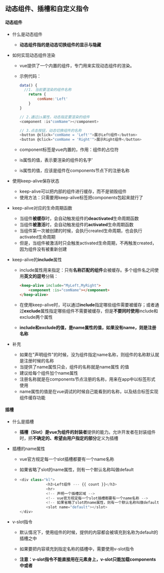 ## 动态组件、插槽和自定义指令

#### 动态组件

- 什么是动态组件

  - **动态组件指的是动态切换组件的显示与隐藏**

- 如何实现动态组件渲染

  - vue提供了一个内置的<component>组件，专门用来实现动态组件的渲染。

  - 示例代码：

    ```javascript
    data() {
      //1. 当前要渲染的组件名称
        return {
            comName:'Left'
        }
    }
    
    // 2.通过is属性，动态指定要渲染的组件
    <component :is"comName"></component>
    
    // 3.点击按钮，动态切换组件的名称
    <button @click="comName = 'Left'">展示Left组件</button>
    <button @click="comName = 'Right'">展示Right组件</button>
    ```

  - component标签是vue内置的，作用：组件的占位符

  - is属性的值，表示要渲染的组件的名字’

  - is属性的值，应该是组件在components节点下的注册名称

- 使用keep-alive保存状态

  - keep-alive可以把内部的组件进行缓存，而不是销毁组件
  - 使用方法：只需要用keep-alive标签把components包起来就行了

- keep-alive对应的生命周期函数

  - 当组件**被缓存**时，会自动触发组件的**deactivated**生命周期函数
  - 当组件**被激活**时，会自动触发组件的**activated**生命周期函数
  - 当组件第一次被创建的时候，会执行created生命周期，也会执行activated生命周期
  - 但是，当组件被激活时只会触发activated生命周期，不再触发created，因为组件没有被重新创建

- keep-alive的**include**属性

  - include属性用来指定：只有**名称匹配的组件**会被缓存。多个组件名之间使用**英文的逗号**分隔：

    ```html
    <keep-alive include="MyLeft,MyRight">
        <component :is="comName"></component>
    </keep-alive>
    ```

  - 在使用keep-alive时，可以通过**include**指定哪些组件需要被缓存；或者通过**exclude**属性指定哪些组件不需要被缓存，但是**不要同时使用**include和exclude两个属性

  - **include和exclude的值，是name属性的值，如果没有name，则是注册名称**

- 补充

  - 如果在"声明组件"的时候，没为组件指定name名称，则组件的名称默认就是注册时候的名称
  - 当提供了name属性只会，组件的名称就是name属性 的值
  - 建议给每个组件加个name属性
  - 注册名称就是在components节点注册的名称，用来在app中以标签形式使用
  - name属性的值是在vue调试的时候自己能看到的名称，以及结合<keep-alive>标签实现组件缓存功能





#### 插槽

- 什么是插槽

  - **插槽（Slot）**是vue为**组件的封装者**提供的能力。允许开发者在封装组件时，把**不确定的、希望由用户指定的部分**定义为插槽

- 插槽的name属性

  - vue官方规定每一个slot插槽都要有一个name名称

  - 如果省略了slot的name属性，则有一个默认名称叫做default

  - ```js
    <div class="kl">
                <h3>Left组件 --- {{ count }}</h3>
                <hr>
                <!-- 声明一个插槽区域 -->
                <!-- vue官方规定每一个slot插槽都要有一个name名称 -->
                <!-- 如果省略了slot的name属性，则有一个默认名称叫做default -->
                <slot name="default"></slot>
    </div>
    ```

- v-slot指令

  - 默认情况下，使用组件的时候，提供的内容都会被填充到名称为default的插槽之中

  - 如果要把内容填充到指定名称的插槽中，需要使用v-slot指令

  - **注意：v-slot指令不能直接用在元素身上，v-slot只能加载components中或者<template>中**

  - v-slot: 后面要跟上插槽的名字

    ```js
    <template v-solt:default>
                  <p>这是在Left组件的内容区域声明的p标签</p>
    </template>
    ```

  - template这个标签，是一个虚拟的标签，只起到包裹性质的作用，但是不会被渲染成为任何实质性的html元素

  - 简写形式：v-solt可以简写为#

    ```js
    <template #default>
                  <p>这是在Left组件的内容区域声明的p标签</p>
    </template>
    ```

  - 插槽的默认内容直接在solt中填写（后备内容）

    ```js
    <slot name="default">
                    <h6>这是default插槽的默认内容</h6>
    </slot>
    ```

- 具名插槽

  - 就是有名字的插槽

  - 如：

    ```js
    <!-- 文章的标题 -->
            <div class="header-box">
                <slot name="title"></slot>
            </div>
            <!-- 文章的内容 -->
            <div class="content-box">
                <slot name="content"></slot>
            </div>
             <!-- 文章的作者  -->
            <div class="footer-box">
                <slot name="footer"></slot>
    </div>
    
    
     //使用
     <template #title>
                 <h3>一首诗</h3>
               </template>
    
               <template #content>
                 <p>啊，大海，全是水</p>
                 <p>啊，广工，也全是水</p>
               </template>
    
               <template #footer>
                 <p>作者：记</p>
    </template>
    ```

- 作用域插槽

  - 在封装组件时，为预留的<slot>提供属性对应的值，这种用法，叫做”作用域插槽“

  - 如：

    ```js
    <div class="content-box">
                <slot name="content" msg="hello vue.js"></slot>
    </div>
    
    //使用
    <template #content="obj">
                 <p>啊，大海，全是水</p>
                 <p>啊，广工，也全是水</p>
                 <p>{{ obj.msg }}</p>
    </template>
    ```

  - 作用域插槽的解构赋值

    - ```js
      <!-- 文章的内容 -->
              <div class="content-box">
                  <slot name="content" msg="hello vue.js" :user="userInfo"></slot>
      </div>
      
      
      //userInfo
      data() {
              return {
                  // 用户的信息对象
                  userInfo: {
                      name: "zs",
                      age: 20
                  }
              }
          }
      
      
      //使用
                 <template #content="{ msg,user }">    // 此处为解构赋值
                   <p>啊，大海，全是水</p>
                   <p>啊，广工，也全是水</p>
                   <p>{{ msg }}</p>
                   <p>{{ user.name }}</p>
                 </template>
      
      
      
      ```





#### 自定义指令

- 什么是自定义指令

  - vue官方提供了v-text、v-for、v-model、v-if等常用的指令。除此之外vue还允许开发者自定义指令

- 自定义指令的分类

  vue中的自定义指令分为两类，分别是：

  - **私有**自定义指令
  - **全局**自定义指令

- 私有自定义指令

  - 在每个vue组件中，可以在directives节点下声明私有自定义指令

  - 如：

    ```js
    directives: {
        color: {
            // 为绑定到的HTML元素设置红色的文字
            bind(el) {
                // 形参中的el是绑定了此指令的、原生的DOM对象
                el.style.color = 'red'
            }
        }
    }
    ```

  - 当指令第一次被绑定到元素上的时候，会立即触发bind函数

  - 形参中的el表示当前指令所绑定到的那个DOM对象

  - 使用binding.value获取指令绑定的值

    - ```js
      <h1 v-color="color">App根组件</h1>
          <p v-color="'red'">测试</p>
      
      
      
       data() {
          return {
            color: 'blue'
          }
        },
      directives: {
          // 定义名为color的指令，指向一个配置对象
          color: {
            // 当指令第一次被绑定到元素上的时候，会立即触发bind函数
            // 形参中的el表示当前指令所绑定到的那个DOM对象
            bind(el,binding) {
              el.style.color = binding.value
            }
          }
        }
      ```

    - binding是bind函数的第二个参数，binding.value获取到的是v-color后面的值（binding只是一个名字，可以改变）

  - inserted函数

    - inserted(element,binding)
  - 指令所在元素被插入页面时调用
    - element是DOM元素，binding是要绑定的对象

  - update函数

    - bind函数**只调用一次**：当指令第一次绑定到元素时调用，**当DOM更新时bind函数不会被触发**

    - update函数会在**每次DOM更新**时被调用

    - 如：

      ```js
      directives: {
          color: {
              //当指令第一次被绑定到元素时被调用
              bind(el,binding) {
                  el.style.color = binding.value
              },
              //每次DOM更新时被调用
              update(el,binding) {
                  el.style.color = binding.value
              }
          }
      }
      ```

  - 函数简写

    - 如果bind和update函数中的逻辑完全相同，则对象格式的自定义指令可以简写成函数格式：

      ```js
      directives: {
          //在bind和update时，会触发相同的业务逻辑
          color(el,binding) {
              el.style.color = binding.value
          }
      }
      ```

- 全局自定义指令

  - 全局共享的自定义指令需要通过"Vue.directive()"进行声明

  - 示例代码：

    ```js
    //参数1：字符串，表示全局自定义指令的名字
    //参数2：对象，用来接收指令的参数值
    Vue.directive('color',function(el,binding) {
        el.style.color = binding.value
    })
    
    //或者
    Vue.directive('color',{
      bind(el,binding) {
        el.style.color = binding.value
      },
      //每次DOM更新时被调用
      update(el,binding) {
        el.style.color = binding.value
      }
    })
    ```

  - 全局自定义指令放到main.js中





#### ESLint

-  创建项目时,要选择ESLint + Standard config,接下来选择Lint on save,然后In dedicated config files

- .eslintrc.js的配置文件中的rules规则

  - no-console表示不能使用console对象的方法
  - no-debugger代表禁用debugger

- 初步了解常见的ESLint的语法规则

  - ESLint不允许出现连续两个的空行

  - 要求或禁止文件末尾必须有空行

  - | 规则名称                    | 规则约束/默认约束                          |
    | --------------------------- | ------------------------------------------ |
    | quotes                      | 默认:字符串需要使用单引号包裹              |
    | key-spacing                 | 默认:对象的属性和值之间,需要有一个空格分割 |
    | comma-dangle                | 默认:对象或数组的末尾,不允许出现多余的逗号 |
    | no-multiple-empty-lines     | 不允许出现多个空行                         |
    | eol-last                    | 默认:文件的末尾必须保留一个空行            |
    | spaced-comment              | 在注释中的//或者/*后强制使用一致的间距     |
    | indent                      | 强制一致的缩进                             |
    | import/first                | import导入模块的语句必须声明在文件的顶部   |
    | space-before-function-paren | 方法的形参之前是否需要保留一个空格         |
    | no-trailing-spaces          | 不允许在行尾出现多余的空格                 |

  - 

  - 

- 

- 

- 
